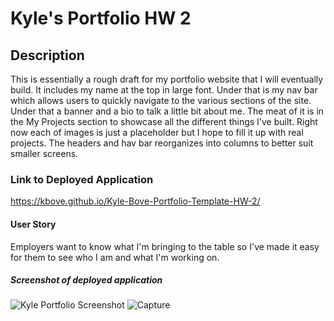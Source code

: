 # Kyle's Portfolio HW 2

## Description

This is essentially a rough draft for my portfolio website that I will eventually build. It includes my name at the top in large font. Under that is my nav bar which allows users to quickly navigate to the various sections of the site. Under that a banner and a bio to talk a little bit about me. The meat of it is in the My Projects section to showcase all the different things I've built. Right now each of images is just a placeholder but I hope to fill it up with real projects. The headers and hav bar reorganizes into columns to better suit smaller screens. 

### Link to Deployed Application
https://kbove.github.io/Kyle-Bove-Portfolio-Template-HW-2/


#### User Story

Employers want to know what I'm bringing to the table so I've made it easy for them to see who I am and what I'm working on.

##### Screenshot of deployed application
![Kyle Portfolio Screenshot](https://user-images.githubusercontent.com/89953218/134281336-d09a082c-05ed-4f04-b990-0a2ae773c331.JPG)
![Capture](https://user-images.githubusercontent.com/89953218/134282085-0b2d2b69-721a-480e-8305-ea407741e0c9.JPG)

